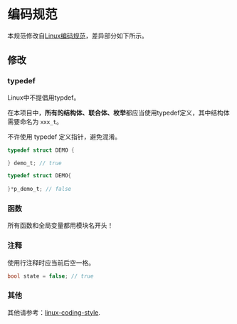 # 编码规范

本规范修改自[Linux编码规范](https://www.kernel.org/doc/html/latest/process/coding-style.html)，差异部分如下所示。

## 修改

### typedef

Linux中不提倡用typdef。

在本项目中，**所有的结构体、联合体、枚举**都应当使用typedef定义，其中结构体需要命名为 `xxx_t`。

不许使用 typedef 定义指针，避免混淆。

```c
typedef struct DEMO {

} demo_t; // true

typedef struct DEMO{
    
}*p_demo_t; // false
```

### 函数

所有函数和全局变量都用模块名开头！

### 注释

使用行注释时应当前后空一格。

```c
bool state = false; // true
```

### 其他

其他请参考：[linux-coding-style](https://www.kernel.org/doc/html/latest/process/coding-style.html).
